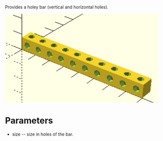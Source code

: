 Provides a holey bar (vertical and horizontal holes).

![Piece](HoleyBar.png)

# Parameters

* size -- size in holes of the bar.
